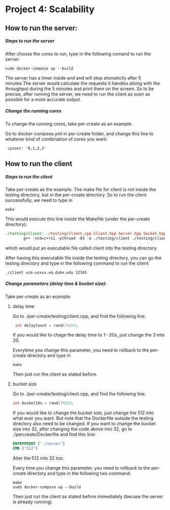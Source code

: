 #                Project 4: Scalability

## How to run the server:

##### Steps to run the server

After choose the cores to run, type in the following comand to run the server:

```com
sudo docker-compose up --build
```

The server has a timer inside and and will stop atomaticlly after 5 minutes.The server would calculate the requests it handles aloing with the throughput during the 5 minutes and print them on the screen. So to be precise, after running the server, we need to run the client as soon as possible for a more accurate output. 

##### Change the running cores

To change the running cores, take per-create as an example. 

Go to docker-compose.yml in per-create folder, and change this line to whatever kind of combination of cores you want:

```
 cpuset: '0,1,2,3'
```

## How to run the client

##### Steps to run the client

Take per-create as the example. The make file for client is not inside the testing directory, but in the per-create directory. So to run the client successfully, we need to type in

```
make
```

This would execute this line inside the Makefile (under the per-create directory):

```makefile
./testing/client: ./testing/client.cpp Client.hpp Server.hpp Socket.hpp
        g++ -std=c++11 -pthread -O3 -o ./testing/client ./testing/client.cpp
```

which would put an executable file called client into the testing directory.

After having this executable file inside the testing directory, you can go the testing directory and type in the following command to run the client:

```
./client vcm-xxxxx.vm.duke.edu 12345
```

##### Change parameters (delay time & bucket size):

Take per-create as an example:

1. delay time

   Go to ./per-create/testing/client.cpp, and find the following line:

   ```c++
    int delayCount = rand()%3+1;
   ```

   If you would like to chage the delay time to 1--20s, just change the 3 into 20.

   Everytime you change this parameter, you need to rollback to the per-create directory and type in 

   ```
   make
   ```

   Then just run the client as stated before.

2. bucket size

   Go to ./per-create/testing/client.cpp, and find the following line:

   ```c++
   int bucketIdx = rand()%512;
   ```

   If you would like to change the bucket size, just change the 512 into what ever you want. But note that the Dockerfile outside the testing directory also need to be changed. If you want to change the bucket size into 32, after changing the code above into 32, go to ./percreate/Dockerfile and find this line:

   ```dockerfile
   ENTRYPOINT ["./server"]
   CMD ["512"]
   ```

   Alter the 512 into 32 too.

   Every time you change this parameter, you need to rollback to the per-create directory and type in the following two command:

   ```
   make
   sudo docker-compose up --build
   ```

   Then just run the client as stated before immediately (becase the server is already running).

   



